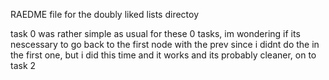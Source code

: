 RAEDME file for the doubly liked lists directoy

task 0 was rather simple as usual for these 0 tasks, im wondering if its nescessary to go back to the first node with the prev since i didnt do the in the first one, but i did this time and it works and its probably cleaner, on to task 2